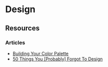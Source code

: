 # Design

## Resources

### Articles

* [Building Your Color Palette](https://refactoringui.com/previews/building-your-color-palette/)
* [50 Things You [Probably] Forgot To Design](https://medium.com/ux-power-tools/50-things-you-probably-forgot-to-design-7a288b0ef914)
